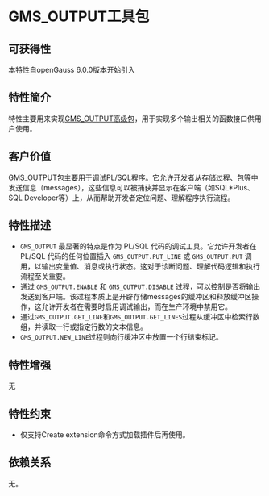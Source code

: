 # GMS_OUTPUT工具包

## 可获得性

本特性自openGauss 6.0.0版本开始引入

## 特性简介

特性主要用来实现[GMS_OUTPUT高级包](../ExtensionReference/gms_output-Extension.md)，用于实现多个输出相关的函数接口供用户使用。

## 客户价值

GMS_OUTPUT包主要用于调试PL/SQL程序。它允许开发者从存储过程、包等中发送信息（messages），这些信息可以被捕获并显示在客户端（如SQL*Plus、SQL Developer等）上，从而帮助开发者定位问题、理解程序执行流程。

## 特性描述

- `GMS_OUTPUT` 最显著的特点是作为 PL/SQL 代码的调试工具。它允许开发者在 PL/SQL 代码的任何位置插入 `GMS_OUTPUT.PUT_LINE` 或 `GMS_OUTPUT.PUT` 调用，以输出变量值、消息或执行状态。这对于诊断问题、理解代码逻辑和执行流程至关重要。
- 通过 `GMS_OUTPUT.ENABLE` 和 `GMS_OUTPUT.DISABLE` 过程，可以控制是否将输出发送到客户端。该过程本质上是开辟存储messages的缓冲区和释放缓冲区操作，这允许开发者在需要时启用调试输出，而在生产环境中禁用它。
- 通过`GMS_OUTPUT.GET_LINE`和`GMS_OUTPUT.GET_LINES`过程从缓冲区中检索行数组，并读取一行或指定行数的文本信息。
- `GMS_OUTPUT.NEW_LINE`过程则向行缓冲区中放置一个行结束标记。

## 特性增强

无

## 特性约束

- 仅支持Create extension命令方式加载插件后再使用。

## 依赖关系

无。

